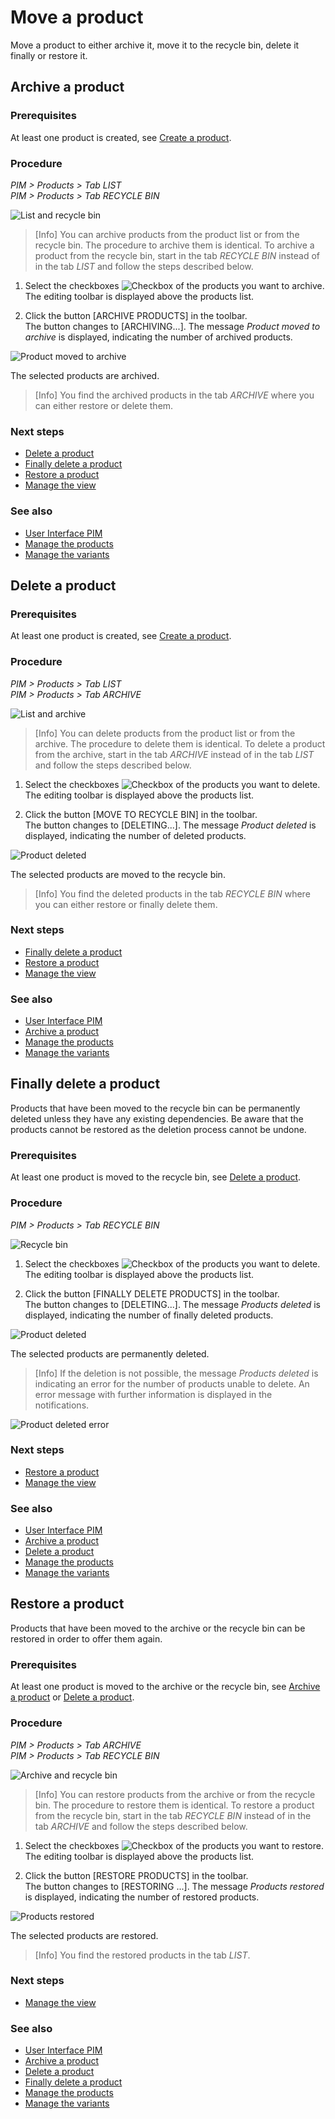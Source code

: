 # Move a product

Move a product to either archive it, move it to the recycle bin, delete it finally or restore it.

## Archive a product

[comment]: <> (Difference between archive and recycle bin)

### Prerequisites

At least one product is created, see [Create a product](01_ManageProducts.md#create-a-product).

### Procedure

*PIM > Products > Tab LIST*    
*PIM > Products > Tab RECYCLE BIN*

![List and recycle bin](/Assets/Screenshots/PIM/Products/ListRecycleBin.png "[List and recycle bin]")

> [Info] You can archive products from the product list or from the recycle bin. The procedure to archive them is identical. To archive a product from the recycle bin, start in the tab *RECYCLE BIN* instead of in the tab *LIST* and follow the steps described below.

1. Select the checkboxes ![Checkbox](/Assets/Icons/Checkbox.png "[Checkbox]") of the products you want to archive.   
  The editing toolbar is displayed above the products list.

2. Click the button [ARCHIVE PRODUCTS] in the toolbar.   
  The button changes to [ARCHIVING...]. The message *Product moved to archive* is displayed, indicating the number of archived products.

  ![Product moved to archive](/Assets/Screenshots/PIM/Products/List/ProductMovedToArchive.png "[Product moved to archive]")

  The selected products are archived.

  > [Info] You find the archived products in the tab *ARCHIVE* where you can either restore or delete them.

### Next steps

- [Delete a product](#delete-a-product)
- [Finally delete a product](#finally-delete-a-product)
- [Restore a product](#restore-a-product)
- [Manage the view](04_ManageView.md)

### See also

- [User Interface PIM](/PIM/UserInterface/00_UserInterface.md)
- [Manage the products](01_ManageProducts.md)
- [Manage the variants](02_ManageVariants.md)



## Delete a product

[comment]: <> (Difference between archive and recycle bin)

### Prerequisites

At least one product is created, see [Create a product](01_ManageProducts.md#create-a-product).

### Procedure

*PIM > Products > Tab LIST*   
*PIM > Products > Tab ARCHIVE*

![List and archive](/Assets/Screenshots/PIM/Products/ListArchive.png "[List and archive]")

> [Info] You can delete products from the product list or from the archive. The procedure to delete them is identical. To delete a product from the archive, start in the tab *ARCHIVE* instead of in the tab *LIST* and follow the steps described below.

1. Select the checkboxes ![Checkbox](/Assets/Icons/Checkbox.png "[Checkbox]") of the products you want to delete.   
  The editing toolbar is displayed above the products list.

2. Click the button [MOVE TO RECYCLE BIN] in the toolbar.   
  The button changes to [DELETING...]. The message *Product deleted* is displayed, indicating the number of deleted products.

  ![Product deleted](/Assets/Screenshots/PIM/Products/List/ProductDeleted.png "[Product deleted]")

  The selected products are moved to the recycle bin.

  > [Info] You find the deleted products in the tab *RECYCLE BIN* where you can either restore or finally delete them.

### Next steps

- [Finally delete a product](#finally-delete-a-product)
- [Restore a product](#restore-a-product)
- [Manage the view](04_ManageView.md)

### See also

- [User Interface PIM](/PIM/UserInterface/00_UserInterface.md)
- [Archive a product](#archive-a-product)
- [Manage the products](01_ManageProducts.md)
- [Manage the variants](02_ManageVariants.md)



## Finally delete a product

Products that have been moved to the recycle bin can be permanently deleted unless they have any existing dependencies. Be aware that the products cannot be restored as the deletion process cannot be undone.

### Prerequisites

At least one product is moved to the recycle bin, see [Delete a product](#delete-a-product).

### Procedure

*PIM > Products > Tab RECYCLE BIN*

![Recycle bin](/Assets/Screenshots/PIM/Products/RecycleBin/RecycleBin.png "[Recycle bin]")

1. Select the checkboxes ![Checkbox](/Assets/Icons/Checkbox.png "[Checkbox]") of the products you want to delete.   
  The editing toolbar is displayed above the products list.

2. Click the button [FINALLY DELETE PRODUCTS] in the toolbar.   
  The button changes to [DELETING...]. The message *Products deleted* is displayed, indicating the number of finally deleted products.

  ![Product deleted](/Assets/Screenshots/PIM/Products/List/ProductDeleted.png "[Product deleted]")

  The selected products are permanently deleted.

  > [Info] If the deletion is not possible, the message *Products deleted* is indicating an error for the number of products unable to delete. An error message with further information is displayed in the notifications.

  ![Product deleted error](/Assets/Screenshots/PIM/Products/List/ProductDeletedError.png "[Product deleted error]")

### Next steps

- [Restore a product](#restore-a-product)
- [Manage the view](04_ManageView.md)

### See also

- [User Interface PIM](/PIM/UserInterface/00_UserInterface.md)
- [Archive a product](#archive-a-product)
- [Delete a product](#delete-a-product)
- [Manage the products](01_ManageProducts.md)
- [Manage the variants](02_ManageVariants.md)



## Restore a product

Products that have been moved to the archive or the recycle bin can be restored in order to offer them again.

### Prerequisites

At least one product is moved to the archive or the recycle bin, see [Archive a product](#archive-a-product) or [Delete a product](#delete-a-product).

### Procedure

*PIM > Products > Tab ARCHIVE*   
*PIM > Products > Tab RECYCLE BIN*

![Archive and recycle bin](/Assets/Screenshots/PIM/Products/ArchiveRecycleBin.png "[Archive and recycle bin]")

> [Info] You can restore products from the archive or from the recycle bin. The procedure to restore them is identical. To restore a product from the recycle bin, start in the tab *RECYCLE BIN* instead of in the tab *ARCHIVE* and follow the steps described below.

1. Select the checkboxes ![Checkbox](/Assets/Icons/Checkbox.png "[Checkbox]") of the products you want to restore.   
  The editing toolbar is displayed above the products list.

2. Click the button [RESTORE PRODUCTS] in the toolbar.   
  The button changes to [RESTORING ...]. The message *Products restored* is displayed, indicating the number of restored products.

  ![Products restored](/Assets/Screenshots/PIM/Products/List/ProductsRestored.png "[Products restored]")

  The selected products are restored.

  > [Info] You find the restored products in the tab *LIST*.

### Next steps

- [Manage the view](04_ManageView.md)

### See also

- [User Interface PIM](/PIM/UserInterface/00_UserInterface.md)
- [Archive a product](#archive-a-product)
- [Delete a product](#delete-a-product)
- [Finally delete a product](#finally-delete-a-product)
- [Manage the products](01_ManageProducts.md)
- [Manage the variants](02_ManageVariants.md)
